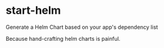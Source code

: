 # start-helm
Generate a Helm Chart based on your app's dependency list

Because hand-crafting helm charts is painful.
